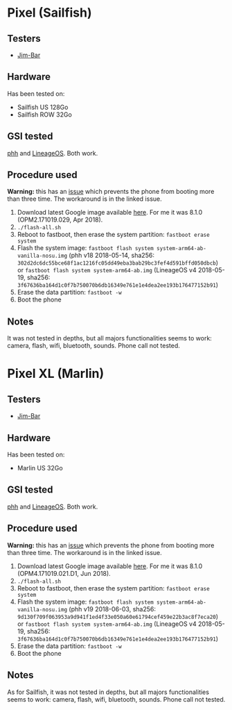 # Pixel (Sailfish)

## Testers

* [Jim-Bar](https://github.com/Jim-Bar)

## Hardware

Has been tested on:
* Sailfish US 128Go
* Sailfish ROW 32Go

## GSI tested

[phh](https://forum.xda-developers.com/project-treble/trebleenabled-device-development/experimental-phh-treble-t3709659) and [LineageOS](https://forum.xda-developers.com/project-treble/trebleenabled-device-development/lineage-phh-treble-t3767690). Both work.

## Procedure used

**Warning:** this has an [issue](https://github.com/phhusson/treble_experimentations/issues/55) which prevents the phone from booting more than three time. The workaround is in the linked issue.

1. Download latest Google image available [here](https://developers.google.com/android/images#sailfish). For me it was 8.1.0 (OPM2.171019.029, Apr 2018).
2. `./flash-all.sh`
3. Reboot to fastboot, then erase the system partition: `fastboot erase system`
4. Flash the system image: `fastboot flash system system-arm64-ab-vanilla-nosu.img` (phh v18 2018-05-14, sha256: `302d2dc6dc55bce68f1ac1216fc05dd49eba3bab29bc3fef4d591bffd050dbcb`) or `fastboot flash system system-arm64-ab.img` (LineageOS v4 2018-05-19, sha256: `3f67636ba164d1c0f7b750070b6db16349e761e1e4dea2ee193b176477152b91`)
5. Erase the data partition: `fastboot -w`
6. Boot the phone

## Notes

It was not tested in depths, but all majors functionalities seems to work: camera, flash, wifi, bluetooth, sounds. Phone call not tested.

# Pixel XL (Marlin)

## Testers

* [Jim-Bar](https://github.com/Jim-Bar)

## Hardware

Has been tested on:
* Marlin US 32Go

## GSI tested

[phh](https://forum.xda-developers.com/project-treble/trebleenabled-device-development/experimental-phh-treble-t3709659) and [LineageOS](https://forum.xda-developers.com/project-treble/trebleenabled-device-development/lineage-phh-treble-t3767690). Both work.

## Procedure used

**Warning:** this has an [issue](https://github.com/phhusson/treble_experimentations/issues/55) which prevents the phone from booting more than three time. The workaround is in the linked issue.

1. Download latest Google image available [here](https://developers.google.com/android/images#marlin). For me it was 8.1.0 (OPM4.171019.021.D1, Jun 2018).
2. `./flash-all.sh`
3. Reboot to fastboot, then erase the system partition: `fastboot erase system`
4. Flash the system image: `fastboot flash system system-arm64-ab-vanilla-nosu.img` (phh v19 2018-06-03, sha256: `9d130f709f063953a9d941f1ed4f33e050a60e61794cef459e22b3ac8f7eca20`) or `fastboot flash system system-arm64-ab.img` (LineageOS v4 2018-05-19, sha256: `3f67636ba164d1c0f7b750070b6db16349e761e1e4dea2ee193b176477152b91`)
5. Erase the data partition: `fastboot -w`
6. Boot the phone

## Notes

As for Sailfish, it was not tested in depths, but all majors functionalities seems to work: camera, flash, wifi, bluetooth, sounds. Phone call not tested.